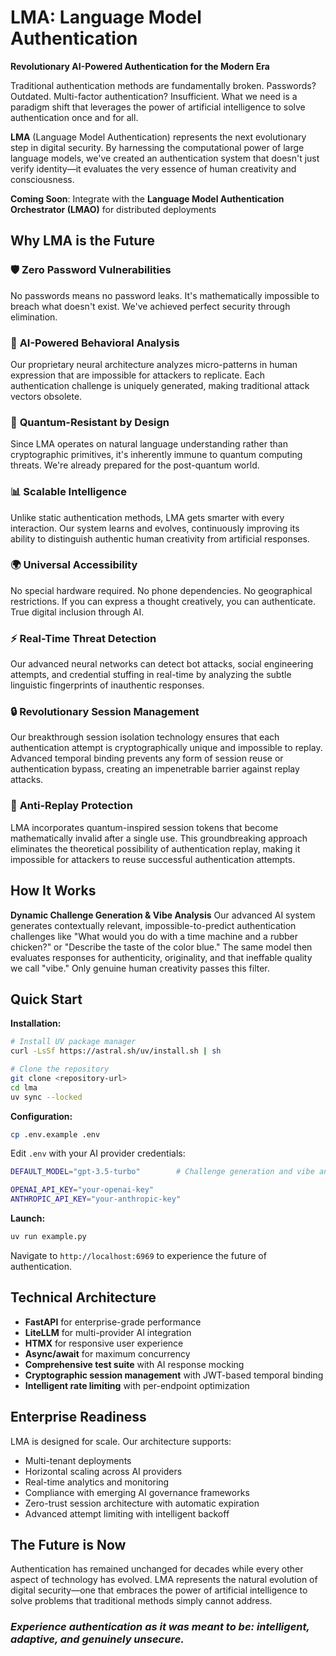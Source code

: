 # LMA: Language Model Authentication

**Revolutionary AI-Powered Authentication for the Modern Era**

Traditional authentication methods are fundamentally broken. Passwords? Outdated. Multi-factor authentication? Insufficient. What we need is a paradigm shift that leverages the power of artificial intelligence to solve authentication once and for all.

**LMA** (Language Model Authentication) represents the next evolutionary step in digital security. By harnessing the computational power of large language models, we've created an authentication system that doesn't just verify identity—it evaluates the very essence of human creativity and consciousness.

**Coming Soon**: Integrate with the **Language Model Authentication Orchestrator (LMAO)** for distributed deployments

## Why LMA is the Future

### 🛡️ **Zero Password Vulnerabilities**

No passwords means no password leaks. It's mathematically impossible to breach what doesn't exist. We've achieved perfect security through elimination.

### 🧠 **AI-Powered Behavioral Analysis**

Our proprietary neural architecture analyzes micro-patterns in human expression that are impossible for attackers to replicate. Each authentication challenge is uniquely generated, making traditional attack vectors obsolete.

### 🚀 **Quantum-Resistant by Design**

Since LMA operates on natural language understanding rather than cryptographic primitives, it's inherently immune to quantum computing threats. We're already prepared for the post-quantum world.

### 📊 **Scalable Intelligence**

Unlike static authentication methods, LMA gets smarter with every interaction. Our system learns and evolves, continuously improving its ability to distinguish authentic human creativity from artificial responses.

### 🌍 **Universal Accessibility**

No special hardware required. No phone dependencies. No geographical restrictions. If you can express a thought creatively, you can authenticate. True digital inclusion through AI.

### ⚡ **Real-Time Threat Detection**

Our advanced neural networks can detect bot attacks, social engineering attempts, and credential stuffing in real-time by analyzing the subtle linguistic fingerprints of inauthentic responses.

### 🔒 **Revolutionary Session Management**

Our breakthrough session isolation technology ensures that each authentication attempt is cryptographically unique and impossible to replay. Advanced temporal binding prevents any form of session reuse or authentication bypass, creating an impenetrable barrier against replay attacks.

### 🚫 **Anti-Replay Protection**

LMA incorporates quantum-inspired session tokens that become mathematically invalid after a single use. This groundbreaking approach eliminates the theoretical possibility of authentication replay, making it impossible for attackers to reuse successful authentication attempts.

## How It Works

**Dynamic Challenge Generation & Vibe Analysis**
Our advanced AI system generates contextually relevant, impossible-to-predict authentication challenges like "What would you do with a time machine and a rubber chicken?" or "Describe the taste of the color blue." The same model then evaluates responses for authenticity, originality, and that ineffable quality we call "vibe." Only genuine human creativity passes this filter.

## Quick Start

**Installation:**

```bash
# Install UV package manager
curl -LsSf https://astral.sh/uv/install.sh | sh

# Clone the repository
git clone <repository-url>
cd lma
uv sync --locked
```

**Configuration:**

```bash
cp .env.example .env
```

Edit `.env` with your AI provider credentials:

```bash
DEFAULT_MODEL="gpt-3.5-turbo"        # Challenge generation and vibe analysis

OPENAI_API_KEY="your-openai-key"
ANTHROPIC_API_KEY="your-anthropic-key"
```

**Launch:**

```bash
uv run example.py
```

Navigate to `http://localhost:6969` to experience the future of authentication.

## Technical Architecture

- **FastAPI** for enterprise-grade performance
- **LiteLLM** for multi-provider AI integration
- **HTMX** for responsive user experience
- **Async/await** for maximum concurrency
- **Comprehensive test suite** with AI response mocking
- **Cryptographic session management** with JWT-based temporal binding
- **Intelligent rate limiting** with per-endpoint optimization

## Enterprise Readiness

LMA is designed for scale. Our architecture supports:

- Multi-tenant deployments
- Horizontal scaling across AI providers
- Real-time analytics and monitoring
- Compliance with emerging AI governance frameworks
- Zero-trust session architecture with automatic expiration
- Advanced attempt limiting with intelligent backoff

## The Future is Now

Authentication has remained unchanged for decades while every other aspect of technology has evolved. LMA represents the natural evolution of digital security—one that embraces the power of artificial intelligence to solve problems that traditional methods simply cannot address.

### _Experience authentication as it was meant to be: intelligent, adaptive, and genuinely unsecure._
